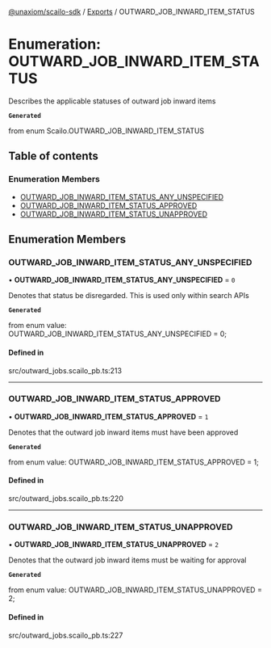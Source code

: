 [@unaxiom/scailo-sdk](../README.md) / [Exports](../modules.md) / OUTWARD\_JOB\_INWARD\_ITEM\_STATUS

# Enumeration: OUTWARD\_JOB\_INWARD\_ITEM\_STATUS

Describes the applicable statuses of outward job inward items

**`Generated`**

from enum Scailo.OUTWARD_JOB_INWARD_ITEM_STATUS

## Table of contents

### Enumeration Members

- [OUTWARD\_JOB\_INWARD\_ITEM\_STATUS\_ANY\_UNSPECIFIED](OUTWARD_JOB_INWARD_ITEM_STATUS.md#outward_job_inward_item_status_any_unspecified)
- [OUTWARD\_JOB\_INWARD\_ITEM\_STATUS\_APPROVED](OUTWARD_JOB_INWARD_ITEM_STATUS.md#outward_job_inward_item_status_approved)
- [OUTWARD\_JOB\_INWARD\_ITEM\_STATUS\_UNAPPROVED](OUTWARD_JOB_INWARD_ITEM_STATUS.md#outward_job_inward_item_status_unapproved)

## Enumeration Members

### OUTWARD\_JOB\_INWARD\_ITEM\_STATUS\_ANY\_UNSPECIFIED

• **OUTWARD\_JOB\_INWARD\_ITEM\_STATUS\_ANY\_UNSPECIFIED** = ``0``

Denotes that status be disregarded. This is used only within search APIs

**`Generated`**

from enum value: OUTWARD_JOB_INWARD_ITEM_STATUS_ANY_UNSPECIFIED = 0;

#### Defined in

src/outward_jobs.scailo_pb.ts:213

___

### OUTWARD\_JOB\_INWARD\_ITEM\_STATUS\_APPROVED

• **OUTWARD\_JOB\_INWARD\_ITEM\_STATUS\_APPROVED** = ``1``

Denotes that the outward job inward items must have been approved

**`Generated`**

from enum value: OUTWARD_JOB_INWARD_ITEM_STATUS_APPROVED = 1;

#### Defined in

src/outward_jobs.scailo_pb.ts:220

___

### OUTWARD\_JOB\_INWARD\_ITEM\_STATUS\_UNAPPROVED

• **OUTWARD\_JOB\_INWARD\_ITEM\_STATUS\_UNAPPROVED** = ``2``

Denotes that the outward job inward items must be waiting for approval

**`Generated`**

from enum value: OUTWARD_JOB_INWARD_ITEM_STATUS_UNAPPROVED = 2;

#### Defined in

src/outward_jobs.scailo_pb.ts:227
